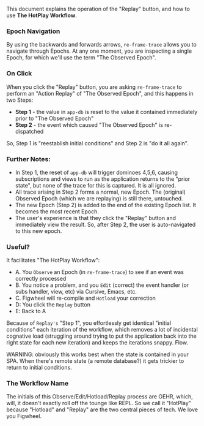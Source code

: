 This document explains the operation of the "Replay" button, and how to use **The HotPlay Workflow**.

### Epoch Navigation 

By using the backwards and forwards arrows, `re-frame-trace` allows you to navigate through Epochs.
At any one moment, you are inspecting a single Epoch, for which we'll use the term "The Observed Epoch".

### On Click

When you click the "Replay" button, you are asking `re-frame-trace` to perform
an "Action Replay" of "The Observed Epoch", and this happens in two Steps: 
 - **Step 1** - the value in `app-db` is reset to the value it contained immediately prior to "The Observed Epoch"
 - **Step 2** - the event which caused "The Observed Epoch" is re-dispatched
 
So, Step 1 is "reestablish initial conditions" and Step 2 is "do it all again".

### Further Notes:
  - In Step 1, the reset of `app-db` will trigger dominoes 4,5,6, causing
    subscriptions and views to run as the application returns to the "prior state", 
    but none of the trace for this is captured. It is all ignored.
  - All trace arising in Step 2 forms a normal, new Epoch. The (original) Observed Epoch (which we are replaying) 
    is still there, untouched.
  - The new Epoch (Step 2) is added to the end of the existing Epoch list. It becomes the most recent Epoch. 
  - The user's experience is that they click the "Replay" button 
    and immediately view the result. So, after Step 2, the user is auto-navigated to this new epoch.

### Useful? 

It facilitates "The HotPlay Workflow": 
  - A. You `Observe` an Epoch (in `re-frame-trace`) to see if an event was correctly processed 
  - B. You notice a problem, and you `Edit` (correct) the event handler (or subs handler, view, etc) via Cursive, Emacs, etc.
  - C. Figwheel will re-compile and `Hotload` your correction
  - D: You click the `Replay` button
  - E: Back to A

Because of `Replay's` "Step 1", you effortlessly get identical "initial conditions" 
each iteration of the workflow, which removes a lot of incidental cognative load
(struggling around trying to put the application back into the right state for each new iteration)
and keeps the iterations snappy. Flow.

WARNING: obviously this works best when the state is contained in your SPA. When 
there's remote state (a remote database?) it gets trickier to return to initial conditions.

### The Workflow Name

The initials of this Observe/Edit/Hotload/Replay process are OEHR, which, will, it doesn't exactly roll off the tounge like REPL.
So we call it "HotPlay" because "Hotload" and "Replay" are the two central pieces of tech. We love you Figwheel.

